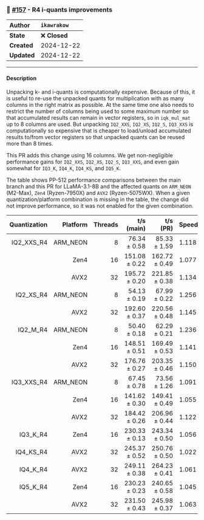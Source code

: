 ### 🔀 [#157](https://github.com/ikawrakow/ik_llama.cpp/pull/157) - R4 i-quants improvements

| **Author** | `ikawrakow` |
| :--- | :--- |
| **State** | ❌ **Closed** |
| **Created** | 2024-12-22 |
| **Updated** | 2024-12-22 |

---

#### Description

Unpacking k- and i-quants is computationally expensive. Because of this, it is useful to re-use the unpacked quants for multiplication with as many columns in the right matrix as possible. At the same time one also needs to restrict the number of columns being used to some maximum number so that accumulated results can remain in vector registers, so in `iqk_mul_mat` up to 8 columns are used. But  unpacking `IQ2_XXS`, `IQ2_XS`, `IQ2_S`, `IQ3_XXS` is computationally so expensive that is cheaper to load/unload accumulated results to/from vector registers so that unpacked quants can be reused more than 8 times.

This PR adds this change using 16 columns. We get non-negligible performance gains for `IQ2_XXS`, `IQ2_XS`, `IQ2_S`, `IQ3_XXS`, and even gain somewhat for `IQ3_K`, `IQ4_K`, `IQ4_KS`, and `IQ5_K`.

The table shows PP-512 performance comparisons between the main branch and this PR for LLaMA-3.1-8B and the affected quants on `ARM_NEON` (M2-Max), `Zen4` (Ryzen-7950X) and `AVX2` (Ryzen-5075WX). When a given quantization/platform combination is missing in the table, the change did not improve performance, so it was not enabled for the given combination.

| Quantization | Platform | Threads | t/s (main) | t/s (PR) | Speedup |
| ---: | ---: | ---: | ---: | ---: | --- |
| IQ2_XXS_R4 | ARM_NEON | 8 | 76.34 ± 0.58 | 85.33 ± 1.59 | 1.118 |
|                        | Zen4             | 16 | 151.08 ± 0.22 | 162.72 ± 0.49 | 1.077 |
|                        | AVX2             | 32 | 195.72 ± 0.20 | 221.85 ± 0.38  | 1.134 |
| IQ2_XS_R4   | ARM_NEON  | 8 | 54.13 ± 0.19  | 67.99 ± 0.22 | 1.256 |
|                        | AVX2            | 32 | 192.60 ± 0.37 | 220.56 ± 0.48 | 1.145 |
| IQ2_M_R4      | ARM_NEON | 8 | 50.40 ± 0.18 | 62.29 ± 0.21 | 1.236 |
|                         | Zen4            | 16 | 148.51 ± 0.51 | 169.49 ± 0.53  | 1.141 |
|                         | AVX2           | 32 | 176.76 ± 0.27 | 203.35 ± 0.46 | 1.150 |
| IQ3_XXS_R4 | ARM_NEON | 8 | 67.45 ± 0.78 | 73.56 ± 1.26 | 1.091 |
|                        | Zen4             | 16 | 141.62 ± 0.30  | 149.41 ± 0.49  | 1.055 |
|                        | AVX2            | 32 | 184.42 ± 0.26 | 206.96 ± 0.44  | 1.122 |
| IQ3_K_R4     | Zen4             | 16 | 230.33 ± 0.13  | 243.34 ± 0.50 | 1.056 |
| IQ4_KS_R4  | AVX2             | 32 | 245.37 ± 0.52 | 250.76 ± 0.50 | 1.022 |
| IQ4_K_R4    | AVX2             | 32 | 249.11 ± 0.38  | 264.23 ± 0.41 | 1.061 |
| IQ5_K_R4    | Zen4             | 16 | 230.23 ± 0.23 | 240.65 ± 0.58 | 1.045 |
|                      | AVX2             | 32 | 231.50 ± 0.43 | 245.98 ± 0.37 | 1.063 |
